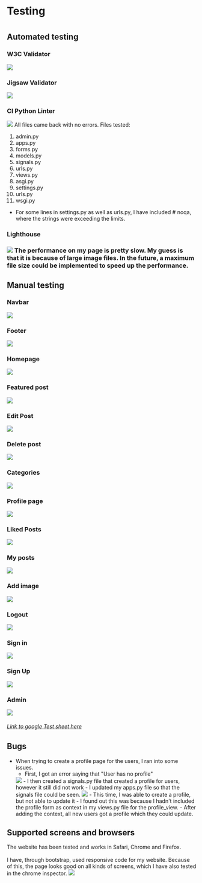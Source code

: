 <h1>Testing<h1>

<h2>Automated testing</h2>
<h3>W3C Validator</h3>
<img src="docs/testing_html.png">
<h3>Jigsaw Validator</h3>
<img src="docs/testing_css.png">
<h3>CI Python Linter</h3>
<img src="docs/testing_pythonlinter.png">
All files came back with no errors. Files tested:

1. admin.py
2. apps.py
3. forms.py
4. models.py
5. signals.py
6. urls.py
7. views.py
8. asgi.py
9. settings.py
10. urls.py
11. wsgi.py

- For some lines in settings.py as well as urls.py, I have included  # noqa, where the strings were exceeding the limits.

<h3>Lighthouse<h3>
<img src="docs/testing_lighthouse.png">
The performance on my page is pretty slow. My guess is that it is because of large image files. In the future, a maximum file size could be implemented to speed up the performance. 

<h2>Manual testing</h2>
<h3>Navbar</h3>
<img src="docs/manualtests_navbar.png">
<h3>Footer</h3>
<img src="docs/manualtests_footer.png">
<h3>Homepage</h3>
<img src="docs/manualtests_homepage.png">
<h3>Featured post</h3>
<img src="docs/manualtests_featuredpost.png">
<h3>Edit Post</h3>
<img src="docs/manualtests_editpost.png">
<h3>Delete post</h3>
<img src="docs/manualtests_deletepost.png">
<h3>Categories</h3>
<img src="docs/manualtests_categories.png">
<h3>Profile page</h3>
<img src="docs/manualtests_profilepage.png">
<h3>Liked Posts</h3>
<img src="docs/manualtests_likedposts.png">
<h3>My posts</h3>
<img src="docs/manualtests_myposts.png">
<h3>Add image</h3>
<img src="docs/manualtests_addimage.png">
<h3>Logout</h3>
<img src="docs/manualtests_logout.png">
<h3>Sign in</h3>
<img src="docs/manualtests_signin.png">
<h3>Sign Up</h3>
<img src="docs/manualtests_signup.png">
<h3>Admin</h3>
<img src="docs/manualtests_admin.png">

<h6><a href="https://docs.google.com/spreadsheets/d/1XKiDCKeqjjV3WEgfI65EEM_cxQoLCfQEF8VK-6H_JuQ/edit?usp=sharing">Link to google Test sheet here</a></h6>


<h2>Bugs</h2>

- When trying to create a profile page for the users, I ran into some issues. 
    - First, I got an error saying that "User has no profile"
    <img src="docs/bugs1.png">
    - I then created a signals.py file that created a profile for users, however it still did not work
    - I updated my apps.py file so that the signals file could be seen.
    <img src="docs/bugs2.png">
    - This time, I was able to create a profile, but not able to update it
    - I found out this was because I hadn't included the profile form as context in my views.py file for the profile_view.
    - After adding the context, all new users got a profile which they could update.

<h2>Supported screens and browsers</h2>
The website has been tested and works in Safari, Chrome and Firefox.
<br><br>
I have, through bootstrap, used responsive code for my website. Because of this, the page looks good on all kinds of screens, which I have also tested in the chrome inspector.
<img src="docs/introductionimage.png">

